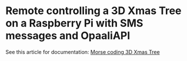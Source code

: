 # Remote controlling a 3D Xmas Tree on a Raspberry Pi with SMS messages and OpaaliAPI

See this article for documentation: [Morse coding 3D Xmas Tree](https://miikos.github.io/Opaali/2018/01/05/3DXmasTree/https://miikos.github.io/Opaali/2018/01/05/3DXmasTree/) 